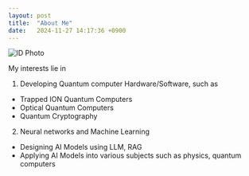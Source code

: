 ```yaml
---
layout: post
title:  "About Me"
date:   2024-11-27 14:17:36 +0900
---
```

![ID Photo](https://drive.google.com/u/0/drive-viewer/AKGpiha_3jNdhiqbIeS2MxKG19BinpsaEH1u5DWA0O0dIwoMyE40prHZIYg7wAP9Khk1yx2kQQVJw-iRxIQm1PmLcxrD_Q7bTJfIPvw=s1600-rw-v1)

My interests lie in
1. Developing Quantum computer Hardware/Software, such as
- Trapped ION Quantum Computers
- Optical Quantum Computers
- Quantum Cryptography
2. Neural networks and Machine Learning
- Designing AI Models using LLM, RAG
- Applying AI Models into various subjects such as physics, quantum computers
